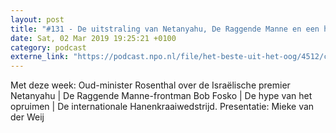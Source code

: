 ```yaml
---
layout: post
title: "#131 - De uitstraling van Netanyahu, De Raggende Manne en een haantje-de-voorste"
date: Sat, 02 Mar 2019 19:25:21 +0100
category: podcast
externe_link: "https://podcast.npo.nl/file/het-beste-uit-het-oog/4512/content.omroep.nl/portal/podcast/nporadio1/het-beste-uit-het-oog/2019/03/nporadio1_het-beste-uit-het-oog_20190302_131-de-uitstraling-van-netanyahu-de-raggende-manne-en-een-haantje-de-voorste_3IAS2W.mp3"
---
```


Met deze week: Oud-minister Rosenthal over de Israëlische premier Netanyahu | De Raggende Manne-frontman Bob Fosko | De hype van het opruimen | De internationale Hanenkraaiwedstrijd. Presentatie: Mieke van der Weij
